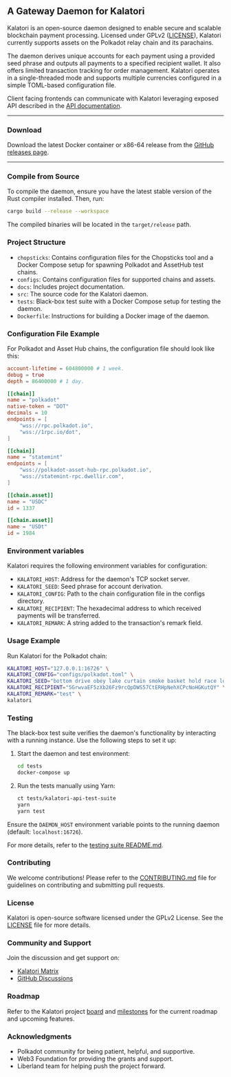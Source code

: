 ## A Gateway Daemon for Kalatori

Kalatori is an open-source daemon designed to enable secure and scalable blockchain payment processing. Licensed under GPLv2 ([LICENSE](LICENSE)), Kalatori currently supports assets on the Polkadot relay chain and its parachains.

The daemon derives unique accounts for each payment using a provided seed phrase and outputs all payments to a specified recipient wallet. It also offers limited transaction tracking for order management. Kalatori operates in a single-threaded mode and supports multiple currencies configured in a simple TOML-based configuration file.

Client facing frontends can communicate with Kalatori leveraging exposed API described in the [API documentation](https://alzymologist.github.io/kalatori-api).

---
### Download

Download the latest Docker container or x86-64 release from the [GitHub releases page](https://github.com/Alzymologist/Kalatori-backend/releases/latest).

---

### Compile from Source

To compile the daemon, ensure you have the latest stable version of the Rust compiler installed. Then, run:

```sh
cargo build --release --workspace
```
The compiled binaries will be located in the `target/release` path.

### Project Structure

- `chopsticks`: Contains configuration files for the Chopsticks tool and a Docker Compose setup for spawning Polkadot and AssetHub test chains.
- `configs`: Contains configuration files for supported chains and assets.
- `docs`: Includes project documentation.
- `src`: The source code for the Kalatori daemon.
- `tests`: Black-box test suite with a Docker Compose setup for testing the daemon.
- `Dockerfile`: Instructions for building a Docker image of the daemon.

### Configuration File Example

For Polkadot and Asset Hub chains, the configuration file should look like this:

```toml
account-lifetime = 604800000 # 1 week.
debug = true
depth = 86400000 # 1 day.

[[chain]]
name = "polkadot"
native-token = "DOT"
decimals = 10
endpoints = [
    "wss://rpc.polkadot.io",
    "wss://1rpc.io/dot",
]

[[chain]]
name = "statemint"
endpoints = [
    "wss://polkadot-asset-hub-rpc.polkadot.io",
    "wss://statemint-rpc.dwellir.com",
]

[[chain.asset]]
name = "USDC"
id = 1337

[[chain.asset]]
name = "USDt"
id = 1984
```

### Environment variables

Kalatori requires the following environment variables for configuration:
- `KALATORI_HOST`: Address for the daemon's TCP socket server.
- `KALATORI_SEED`: Seed phrase for account derivation.
- `KALATORI_CONFIG`: Path to the chain configuration file in the configs directory.
- `KALATORI_RECIPIENT`: The hexadecimal address to which received payments will be transferred.
- `KALATORI_REMARK`: A string added to the transaction's remark field.

### Usage Example

Run Kalatori for the Polkadot chain:

```sh
KALATORI_HOST="127.0.0.1:16726" \
KALATORI_CONFIG="configs/polkadot.toml" \
KALATORI_SEED="bottom drive obey lake curtain smoke basket hold race lonely fit walk" \
KALATORI_RECIPIENT="5GrwvaEF5zXb26Fz9rcQpDWS57CtERHpNehXCPcNoHGKutQY" \
KALATORI_REMARK="test" \
kalatori
````

### Testing

The black-box test suite verifies the daemon's functionality by interacting with a running instance. Use the following steps to set it up:
1. Start the daemon and test environment:
   ```sh
   cd tests
   docker-compose up
   ```
2. Run the tests manually using Yarn:
   ```sh
   ct tests/kalatori-api-test-suite
   yarn
   yarn test
   ```

Ensure the `DAEMON_HOST` environment variable points to the running daemon (default: `localhost:16726`).

For more details, refer to the [testing suite README.md](tests/kalatori-api-test-suite/README.md).

### Contributing

We welcome contributions! Please refer to the [CONTRIBUTING.md](CONTRIBUTING.md) file for guidelines on contributing and submitting pull requests.

### License

Kalatori is open-source software licensed under the GPLv2 License. See the [LICENSE](LICENSE) file for more details.

### Community and Support

Join the discussion and get support on:
- [Kalatori Matrix](https://matrix.to/#/#Kalatori-support:matrix.zymologia.fi)
- [GitHub Discussions](https://github.com/Alzymologist/Kalatori-backend/discussions)

### Roadmap

Refer to the Kalatori project [board](https://github.com/orgs/Alzymologist/projects/2) and [milestones](https://github.com/Alzymologist/Kalatori-backend/milestones) for the current roadmap and upcoming features.

### Acknowledgments

- Polkadot community for being patient, helpful, and supportive.
- Web3 Foundation for providing the grants and support.
- Liberland team for helping push the project forward.

